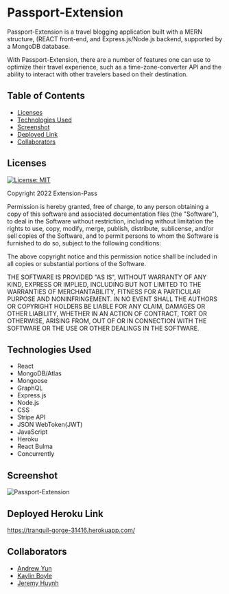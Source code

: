 # Passport-Extension

Passport-Extension is a travel blogging application built with a MERN structure, (REACT front-end, and Express.js/Node.js backend, supported by a MongoDB database.

With Passport-Extension, there are a number of features one can use to optimize their travel experience, such as a time-zone-converter API and the ability to interact with other travelers based on their destination.

## Table of Contents
- [Licenses](#licenses)
- [Technologies Used](#technologies_used)
- [Screenshot](#screenshot)
- [Deployed Link](#deployed_link)
- [Collaborators](#collaborators)

## Licenses

[![License: MIT](https://img.shields.io/badge/License-MIT-yellow.svg)](https://opensource.org/licenses/MIT)

Copyright 2022 Extension-Pass

Permission is hereby granted, free of charge, to any person obtaining a copy of this software and associated documentation files (the "Software"), to deal in the Software without restriction, including without limitation the rights to use, copy, modify, merge, publish, distribute, sublicense, and/or sell copies of the Software, and to permit persons to whom the Software is furnished to do so, subject to the following conditions:

The above copyright notice and this permission notice shall be included in all copies or substantial portions of the Software.

THE SOFTWARE IS PROVIDED "AS IS", WITHOUT WARRANTY OF ANY KIND, EXPRESS OR IMPLIED, INCLUDING BUT NOT LIMITED TO THE WARRANTIES OF MERCHANTABILITY, FITNESS FOR A PARTICULAR PURPOSE AND NONINFRINGEMENT. IN NO EVENT SHALL THE AUTHORS OR COPYRIGHT HOLDERS BE LIABLE FOR ANY CLAIM, DAMAGES OR OTHER LIABILITY, WHETHER IN AN ACTION OF CONTRACT, TORT OR OTHERWISE, ARISING FROM, OUT OF OR IN CONNECTION WITH THE SOFTWARE OR THE USE OR OTHER DEALINGS IN THE SOFTWARE.

## Technologies Used
- React
- MongoDB/Atlas
- Mongoose
- GraphQL
- Express.js
- Node.js
- CSS
- Stripe API
- JSON WebToken(JWT)
- JavaScript
- Heroku
- React Bulma
- Concurrently

## Screenshot

![Passport-Extension](https://user-images.githubusercontent.com/88342540/156672051-2140e04c-04ef-48c8-bc44-41cf0b6554ed.png)

## Deployed Heroku Link
https://tranquil-gorge-31416.herokuapp.com/ 

## Collaborators
- [Andrew Yun](https://github.com/Andrewy2416)
- [Kaylin Boyle](https://github.com/kaynboyle)
- [Jeremy Huynh](https://github.com/jermeewinn)
